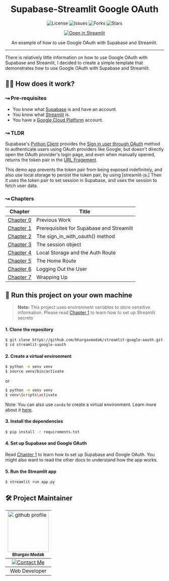 <h1 align="center">Supabase-Streamlit Google OAuth</h1>
<p align="center">
  <img src="https://img.shields.io/github/license/bhargavmodak/streamlit-google-oauth" alt="License">
  <img src="https://img.shields.io/github/issues/bhargavmodak/streamlit-google-oauth" alt="Issues">
  <img src="https://img.shields.io/github/forks/bhargavmodak/streamlit-google-oauth" alt="Forks">
  <img src="https://img.shields.io/github/stars/bhargavmodak/streamlit-google-oauth" alt="Stars">
</p>
<p align="center">
  <a href="https://blank-app-template.streamlit.app/">
    <img src="https://static.streamlit.io/badges/streamlit_badge_black_white.svg" alt="Open in Streamlit">
  </a>
</p>
<p align="center">
An example of how to use Google OAuth with Supabase and Streamlit.
</p>
<hr style="height:2px;border-width:0;color:gray;background-color:gray">

There is relatively little information on how to use Google OAuth with Supabase and Streamlit, I decided to create a simple template that demonstrates how to use Google OAuth with Supabase and Streamlit.

## 🧑‍🔬 How does it work?

### ↝ Pre-requisites
   - You know what [Supabase](https://supabase.io/) is and have an account.
   - You know what [Streamlit](https://streamlit.io/) is.
   - You have a [Google Cloud Platform](https://console.cloud.google.com/) account.

### ↝ TLDR

Supabase's [Python Client](https://supabase.com/docs/reference/python/introduction) provides the [Sign in user through OAuth](https://supabase.com/docs/reference/python/auth-signinwithoauth) method to authenticate users using OAuth providers like Google, but doesn't directly open the OAuth provider's login page, and even when manually opened, returns the token pair in the [URL Fragement](https://developer.mozilla.org/en-US/docs/Web/API/URL/hash).

This demo app prevents the token pair from being exposed indefinitely, and also use local storage to persist the token pair, by using [streamlit-js.] Then it uses the token pair to set session in Supabase, and uses the session to fetch user data.

### ↝ Chapters

| Chapter                        | Title                                    |
| ------------------------------ | ---------------------------------------- |
| [Chapter 0](/docs/chapter0.md) | Previous Work                            |
| [Chapter 1](/docs/chapter1.md) | Prerequisites for Supabase and Streamlit |
| [Chapter 2](/docs/chapter2.md) | The sign_in_with_oauth() method          |
| [Chapter 3](/docs/chapter3.md) | The session object                       |
| [Chapter 4](/docs/chapter4.md) | Local Storage and the Auth Route         |
| [Chapter 5](/docs/chapter5.md) | The Home Route                           |
| [Chapter 6](/docs/chapter6.md) | Logging Out the User                     |
| [Chapter 7](/docs/chapter7.md) | Wrapping Up                              |


## 🚀 Run this project on your own machine

<!-- Create note -->
> **Note:** This project uses environment variables to store sensitive information. Please read [Chapter 1](/docs/chapter1.md) to learn how to set up Streamlit secrets

#### 1. Clone the repository

   ```bash
   $ git clone https://github.com/bhargavmodak/streamlit-google-oauth.git
   $ cd streamlit-google-oauth
   ```

#### 2. Create a virtual environment

   ```bash
   $ python -m venv venv
   $ source venv/bin/activate
   ```
   or
   ```bash
   $ python -m venv venv
   $ venv\Scripts\activate
   ```

   Note: You can also use `conda` to create a virtual environment. Learn more about it [here](https://docs.conda.io/projects/conda/en/latest/user-guide/tasks/manage-environments.html).

#### 3. Install the dependencies

   ```bash
   $ pip install -r requirements.txt
   ```

#### 4. Set up Supabase and Google OAuth

Read [Chapter 1](/docs/chapter1.md) to learn how to set up Supabase and Google OAuth.
You might also want to read the other docs to understand how the app works.

#### 5. Run the Streamlit app

   ```bash
   $ streamlit run app.py
   ```
   
## 🛠️ Project Maintainer

<div align="center">
   <table>
      <tbody>
         <td align="center">
            <a href="https://github.com/bhargavmodak">
               <img alt="github profile" src="https://avatars.githubusercontent.com/u/82528318?v=4" width="130px;">
               <br>
               <sub><b> Bhargav Modak </b></sub>
            </a>
            <br>
         </td>
      </tbody>
      <tbody>
         <td align="center">
            <a href="mailto:bhargav0modak@gmail.com">
               <img src="https://img.shields.io/badge/-Contact%20Me-informational?style=flat&logo=gmail&logoColor=white&color=2bbc8a" alt="Contact Me">
            </a>
            <br>
         </td>
      </tbody>
      <tbody>
         <td align="center">
            Web Developer
         </td>
      </tbody>
   </table>
</div>
